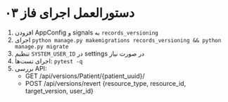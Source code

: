 # دستورالعمل اجرای فاز ۰۳
1) افزودن AppConfig و signals به `records_versioning`
2) اجرای `python manage.py makemigrations records_versioning && python manage.py migrate`
3) تنظیم `SYSTEM_USER_ID` در settings در صورت نیاز
4) اجرای تست‌ها: `pytest -q`
5) بررسی API:
   - GET /api/versions/Patient/{patient_uuid}/
   - POST /api/versions/revert {resource_type, resource_id, target_version, user_id}